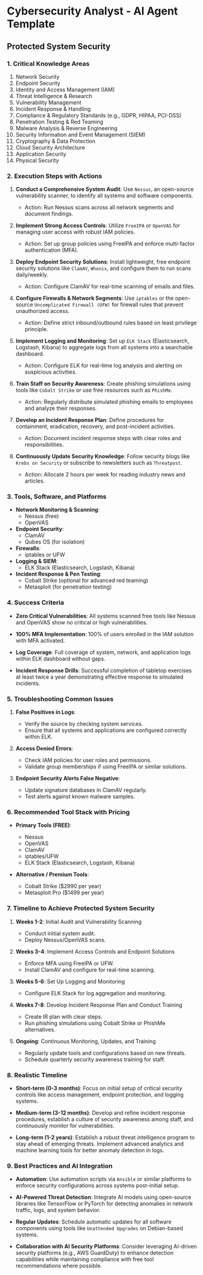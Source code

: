 # Cybersecurity Analyst - AI Agent Template

## Protected System Security

### 1. Critical Knowledge Areas

1. Network Security
2. Endpoint Security
3. Identity and Access Management (IAM)
4. Threat Intelligence & Research
5. Vulnerability Management
6. Incident Response & Handling
7. Compliance & Regulatory Standards (e.g., GDPR, HIPAA, PCI-DSS)
8. Penetration Testing & Red Teaming
9. Malware Analysis & Reverse Engineering
10. Security Information and Event Management (SIEM)
11. Cryptography & Data Protection
12. Cloud Security Architecture
13. Application Security
14. Physical Security

### 2. Execution Steps with Actions

1. **Conduct a Comprehensive System Audit**: Use `Nessus`, an open-source vulnerability scanner, to identify all systems and software components.
   
   - Action: Run Nessus scans across all network segments and document findings.

2. **Implement Strong Access Controls**: Utilize `FreeIPA` or `OpenVAS` for managing user access with robust IAM policies.

   - Action: Set up group policies using FreeIPA and enforce multi-factor authentication (MFA).

3. **Deploy Endpoint Security Solutions**: Install lightweight, free endpoint security solutions like `ClamAV`, `Whonix`, and configure them to run scans daily/weekly.

   - Action: Configure ClamAV for real-time scanning of emails and files.

4. **Configure Firewalls & Network Segments**: Use `iptables` or the open-source `Uncomplicated Firewall (UFW)` for firewall rules that prevent unauthorized access.

   - Action: Define strict inbound/outbound rules based on least privilege principle.

5. **Implement Logging and Monitoring**: Set up `ELK Stack` (Elasticsearch, Logstash, Kibana) to aggregate logs from all systems into a searchable dashboard.

   - Action: Configure ELK for real-time log analysis and alerting on suspicious activities.

6. **Train Staff on Security Awareness**: Create phishing simulations using tools like `Cobalt Strike` or use free resources such as `PhishMe`.

   - Action: Regularly distribute simulated phishing emails to employees and analyze their responses.

7. **Develop an Incident Response Plan**: Define procedures for containment, eradication, recovery, and post-incident activities.

   - Action: Document incident response steps with clear roles and responsibilities.

8. **Continuously Update Security Knowledge**: Follow security blogs like `Krebs on Security` or subscribe to newsletters such as `Threatpost`.

   - Action: Allocate 2 hours per week for reading industry news and articles.

### 3. Tools, Software, and Platforms

- **Network Monitoring & Scanning**:
  - Nessus (free)
  - OpenVAS
- **Endpoint Security**:
  - ClamAV
  - Qubes OS (for isolation)
- **Firewalls**:
  - iptables or UFW
- **Logging & SIEM**:
  - ELK Stack (Elasticsearch, Logstash, Kibana)
- **Incident Response & Pen Testing**:
  - Cobalt Strike (optional for advanced red teaming)
  - Metasploit (for penetration testing)

### 4. Success Criteria

- **Zero Critical Vulnerabilities**: All systems scanned free tools like Nessus and OpenVAS show no critical or high vulnerabilities.
  
- **100% MFA Implementation**: 100% of users enrolled in the IAM solution with MFA activated.

- **Log Coverage**: Full coverage of system, network, and application logs within ELK dashboard without gaps.

- **Incident Response Drills**: Successful completion of tabletop exercises at least twice a year demonstrating effective response to simulated incidents.

### 5. Troubleshooting Common Issues

1. **False Positives in Logs**:
   - Verify the source by checking system services.
   - Ensure that all systems and applications are configured correctly within ELK.

2. **Access Denied Errors**:
   - Check IAM policies for user roles and permissions.
   - Validate group memberships if using FreeIPA or similar solutions.

3. **Endpoint Security Alerts False Negative**:
   - Update signature databases in ClamAV regularly.
   - Test alerts against known malware samples.

### 6. Recommended Tool Stack with Pricing

- **Primary Tools (FREE)**:
  - Nessus
  - OpenVAS
  - ClamAV
  - iptables/UFW
  - ELK Stack (Elasticsearch, Logstash, Kibana)
  
- **Alternative / Premium Tools**:
  - Cobalt Strike ($2990 per year)
  - Metasploit Pro ($1499 per year)

### 7. Timeline to Achieve Protected System Security

1. **Weeks 1-2**: Initial Audit and Vulnerability Scanning
   - Conduct initial system audit.
   - Deploy Nessus/OpenVAS scans.

2. **Weeks 3-4**: Implement Access Controls and Endpoint Solutions
   - Enforce MFA using FreeIPA or UFW.
   - Install ClamAV and configure for real-time scanning.

3. **Weeks 5-6**: Set Up Logging and Monitoring
   - Configure ELK Stack for log aggregation and monitoring.

4. **Weeks 7-8**: Develop Incident Response Plan and Conduct Training
   - Create IR plan with clear steps.
   - Run phishing simulations using Cobalt Strike or PhishMe alternatives.

5. **Ongoing**: Continuous Monitoring, Updates, and Training
   - Regularly update tools and configurations based on new threats.
   - Schedule quarterly security awareness training for staff.

### 8. Realistic Timeline

- **Short-term (0-3 months)**: Focus on initial setup of critical security controls like access management, endpoint protection, and logging systems.
  
- **Medium-term (3-12 months)**: Develop and refine incident response procedures, establish a culture of security awareness among staff, and continuously monitor for vulnerabilities.

- **Long-term (1-2 years)**: Establish a robust threat intelligence program to stay ahead of emerging threats. Implement advanced analytics and machine learning tools for better anomaly detection in logs.

### 9. Best Practices and AI Integration

- **Automation**: Use automation scripts via `Ansible` or similar platforms to enforce security configurations across systems post-initial setup.
  
- **AI-Powered Threat Detection**: Integrate AI models using open-source libraries like TensorFlow or PyTorch for detecting anomalies in network traffic, logs, and system behavior.

- **Regular Updates**: Schedule automatic updates for all software components using tools like `Unattended Upgrades` on Debian-based systems.

- **Collaboration with AI Security Platforms**: Consider leveraging AI-driven security platforms (e.g., AWS GuardDuty) to enhance detection capabilities while maintaining compliance with free tool recommendations where possible.

